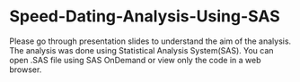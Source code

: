 # Speed-Dating-Analysis-Using-SAS

Please go through presentation slides to understand the aim of the analysis. The analysis was done using Statistical Analysis System(SAS). You can open .SAS file using SAS OnDemand or view only the code in a web browser.
